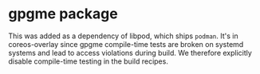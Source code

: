 # gpgme package

This was added as a dependency of libpod, which ships `podman`. It's in
coreos-overlay since gpgme compile-time tests are broken on systemd systems and
lead to access violations during build. We therefore explicitly disable
compile-time testing in the build recipes.
